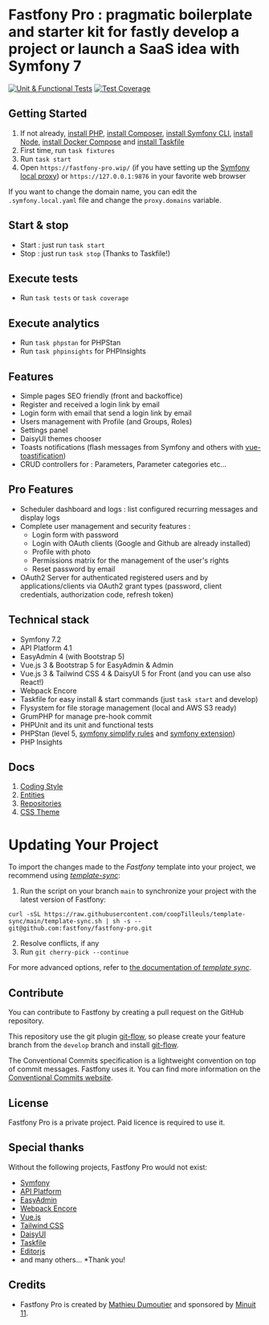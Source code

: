 # Fastfony Pro : pragmatic boilerplate and starter kit for fastly develop a project or launch a SaaS idea with Symfony 7

<a href="https://github.com/fastfony/fastfony-pro/actions/workflows/test.yaml"><img src="https://github.com/fastfony/fastfony-pro/actions/workflows/test.yaml/badge.svg" alt="Unit & Functional Tests"></a>
[![Test Coverage](repo/blob/badges/coverage.svg?raw=true)](https://github.com/fastfony/fastfony-pro)

## Getting Started

1. If not already, [install PHP](https://www.php.net/manual/en/install.php), [install Composer](https://getcomposer.org), [install Symfony CLI](https://symfony.com/download), [install Node](https://nodejs.org/en/download), [install Docker Compose](https://docs.docker.com/compose/install/) and [install Taskfile](https://taskfile.dev/installation/)
2. First time, run `task fixtures`
3. Run `task start`
4. Open `https://fastfony-pro.wip/` (if you have setting up the [Symfony local proxy](https://symfony.com/doc/current/setup/symfony_server.html#setting-up-the-local-proxy)) or `https://127.0.0.1:9876` in your favorite web browser

If you want to change the domain name, you can edit the `.symfony.local.yaml` file and change the `proxy.domains` variable.

## Start & stop

- Start : just run `task start`
- Stop : just run `task stop` (Thanks to Taskfile!)

## Execute tests

- Run `task tests` or `task coverage`

## Execute analytics

- Run `task phpstan` for PHPStan
- Run `task phpinsights` for PHPInsights

## Features

- Simple pages SEO friendly (front and backoffice)
- Register and received a login link by email
- Login form with email that send a login link by email
- Users management with Profile (and Groups, Roles)
- Settings panel
- DaisyUI themes chooser
- Toasts notifications (flash messages from Symfony and others with [vue-toastification](https://vue-toastification.maronato.dev/))
- CRUD controllers for : Parameters, Parameter categories etc...

## Pro Features

- Scheduler dashboard and logs : list configured recurring messages and display logs
- Complete user management and security features :
    - Login form with password
    - Login with OAuth clients (Google and Github are already installed)
    - Profile with photo
    - Permissions matrix for the management of the user's rights
    - Reset password by email
- OAuth2 Server for authenticated registered users and by applications/clients via OAuth2 grant types (password, client credentials, authorization code, refresh token)

## Technical stack

- Symfony 7.2
- API Platform 4.1
- EasyAdmin 4 (with Bootstrap 5)
- Vue.js 3 & Bootstrap 5 for EasyAdmin & Admin
- Vue.js 3 & Tailwind CSS 4 & DaisyUI 5 for Front (and you can use also React!)
- Webpack Encore
- Taskfile for easy install & start commands (just `task start` and develop)
- Flysystem for file storage management (local and AWS S3 ready)
- GrumPHP for manage pre-hook commit
- PHPUnit and its unit and functional tests
- PHPStan (level 5, [symfony simplify rules](https://github.com/symplify/phpstan-rules) and [symfony extension](https://github.com/phpstan/phpstan-symfony))
- PHP Insights

## Docs

1. [Coding Style](docs/coding_style.md)
2. [Entities](docs/entities.md)
3. [Repositories](docs/repositories.md)
4. [CSS Theme](docs/css_theme.md)

# Updating Your Project

To import the changes made to the _Fastfony_ template into your project, we recommend using
[_template-sync_](https://github.com/coopTilleuls/template-sync):

1. Run the script on your branch `main` to synchronize your project with the latest version of Fastfony:

```console
curl -sSL https://raw.githubusercontent.com/coopTilleuls/template-sync/main/template-sync.sh | sh -s -- git@github.com:fastfony/fastfony-pro.git
```

2. Resolve conflicts, if any
3. Run `git cherry-pick --continue`

For more advanced options, refer to [the documentation of _template sync_](https://github.com/coopTilleuls/template-sync#template-sync).

## Contribute

You can contribute to Fastfony by creating a pull request on the GitHub repository.

This repository use the git plugin [git-flow](https://github.com/nvie/gitflow), so please create your feature branch from the `develop` branch and install [git-flow](https://git-flow.readthedocs.io/fr/latest/index.html).

The Conventional Commits specification is a lightweight convention on top of commit messages. Fastfony uses it. You can find more information on the [Conventional Commits website](https://www.conventionalcommits.org/en/v1.0.0/).

## License

Fastfony Pro is a private project. Paid licence is required to use it.

## Special thanks

Without the following projects, Fastfony Pro would not exist:

- [Symfony](https://symfony.com)
- [API Platform](https://api-platform.com)
- [EasyAdmin](https://symfony.com/doc/current/bundles/EasyAdminBundle/index.html)
- [Webpack Encore](https://symfony.com/doc/current/frontend.html)
- [Vue.js](https://vuejs.org)
- [Tailwind CSS](https://tailwindcss.com)
- [DaisyUI](https://daisyui.com)
- [Taskfile](https://taskfile.dev)
- [Editorjs](https://editorjs.io)
- and many others... \*Thank you!

## Credits

- Fastfony Pro is created by [Mathieu Dumoutier](https://mathieu.dumoutier.fr) and sponsored by [Minuit 11](https://minuit11.fr).
